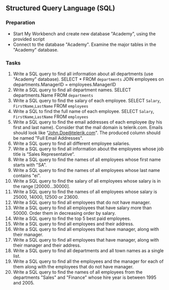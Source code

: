 ## Structured Query Language (SQL)


### Preparation
- Start My Workbench and create new database "Academy", using the provided script
- Connect to the database "Academy". Examine the major tables in the "Academy" database.

### Tasks

1.	Write a SQL query to find all information about all departments (use "Academy" database).
SELECT * FROM `departments` JOIN employees on departments.ManagerID = employees.ManagerID
1.	Write a SQL query to find all department names.
SELECT departments.Name FROM `departments`
1.	Write a SQL query to find the salary of each employee.
SELECT `Salary`, `FirstName`,`LastName` FROM `employees`
1.	Write a SQL to find the full name of each employee.
SELECT `Salary`, `FirstName`,`LastName` FROM `employees`
1.	Write a SQL query to find the email addresses of each employee (by his first and last name). Consider that the mail domain is telerik.com. Emails should look like “John.Doe@telerik.com". The produced column should be named "Full Email Addresses".
1.	Write a SQL query to find all different employee salaries.
1.	Write a SQL query to find all information about the employees whose job title is “Sales Representative“.
1.	Write a SQL query to find the names of all employees whose first name starts with "SA".
1.	Write a SQL query to find the names of all employees whose last name contains "ei".
1.	Write a SQL query to find the salary of all employees whose salary is in the range [20000…30000].
1.	Write a SQL query to find the names of all employees whose salary is 25000, 14000, 12500 or 23600.
1.	Write a SQL query to find all employees that do not have manager.
1.	Write a SQL query to find all employees that have salary more than 50000. Order them in decreasing order by salary.
1.	Write a SQL query to find the top 5 best paid employees.
1.	Write a SQL query to find all employees and their address.
1.	Write a SQL query to find all employees that have manager, along with their manager.
1.	Write a SQL query to find all employees that have manager, along with their manager and their address.
1.	Write a SQL query to find all departments and all town names as a single list.
1.	Write a SQL query to find all the employees and the manager for each of them along with the employees that do not have manager.
1.	Write a SQL query to find the names of all employees from the departments "Sales" and "Finance" whose hire year is between 1995 and 2005.
